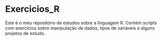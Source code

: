 # Exercicios_R
  Este é o meu repositório de estudos sobre  a linguagem R. Contém scripts com exercícios sobre manipulação de dados, tipos de variáveis e alguns projetos de estudo. 
